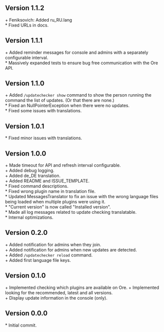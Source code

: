 Version 1.1.2
-------------

\+ Feniksovich: Added ru_RU.lang  
\* Fixed URLs in docs.  


Version 1.1.1
-------------

\+ Added reminder messages for console and admins with a separately configurable interval.  
\* Massively expanded tests to ensure bug free communication with the Ore API.  


Version 1.1.0
-------------

\+ Added `/updatechecker show` command to show the person running the command the list of updates. (Or that there are none.)  
\* Fixed an NullPointerException when there were no updates.  
\* Fixed some issues with translations.  


Version 1.0.1
-------------

\* Fixed minor issues with translations.  


Version 1.0.0
-------------

\+ Made timeout for API and refresh interval configurable.  
\+ Added debug logging.  
\+ Added de_DE translation.  
\+ Added README and ISSUE_TEMPLATE.  
\* Fixed command descriptions.  
\* Fixed wrong plugin name in translation file.  
\* Updated MessagesTranslator to fix an issue with the wrong language files being loaded when multiple plugins were using it.  
\* "Current version" is now called "Installed version".  
\* Made all log messages related to update checking translatable.  
\* Internal optimizations.  


Version 0.2.0
-------------

\+ Added notification for admins when they join.  
\+ Added notification for admins when new updates are detected.  
\+ Added `/updatechecker reload` command.  
\+ Added first language file keys.  


Version 0.1.0
-------------

\+ Implemented checking which plugins are available on Ore.
\+ Implemented looking for the recommended, latest and all versions.  
\+ Display update information in the console (only).  

Version 0.0.0
-------------

\* Initial commit.  
